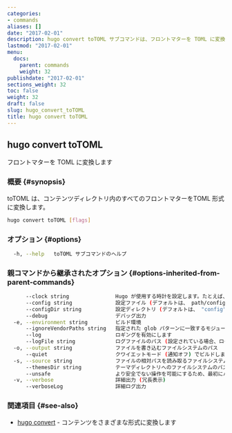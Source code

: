 ```yaml
---
categories:
- commands
aliases: []
date: "2017-02-01"
description: hugo convert toTOML サブコマンドは、フロントマターを TOML に変換します
lastmod: "2017-02-01"
menu:
  docs:
    parent: commands
    weight: 32
publishdate: "2017-02-01"
sections_weight: 32
toc: false
weight: 32
draft: false
slug: hugo_convert_toTOML
title: hugo convert toTOML
---
```

## hugo convert toTOML

フロントマターを TOML に変換します

### 概要 {#synopsis}

toTOML は、コンテンツディレクトリ内のすべてのフロントマターをTOML 形式に変換します。

```bash
hugo convert toTOML [flags]
```

### オプション {#options}

```bash
  -h, --help   toTOML サブコマンドのヘルプ
```

### 親コマンドから継承されたオプション {#options-inherited-from-parent-commands}

```bash
      --clock string               Hugo が使用する時計を設定します。たとえば、--clock 2021-11-06T22:30:00.00+09:00
      --config string              設定ファイル (デフォルトは、 path/config.yaml|json|toml)
      --configDir string           設定ディレクトリ (デフォルトは、 "config")
      --debug                      デバッグ出力
  -e, --environment string         ビルド環境
      --ignoreVendorPaths string   指定された glob パターンに一致するモジュールパスの _vendor を無視します
      --log                        ロギングを有効にします
      --logFile string             ログファイルのパス (設定されている場合、ログが自動的に有効になります)
  -o, --output string              ファイルを書き込むファイルシステムのパス
      --quiet                      クワイエットモード (通知オフ) でビルドします
  -s, --source string              ファイルの相対パスを読み取るファイルシステムのパス
      --themesDir string           テーマディレクトリへのファイルシステムのパス
      --unsafe                     より安全でない操作を可能にするため、最初にバックアップをとってください
  -v, --verbose                    詳細出力 (冗長表示)
      --verboseLog                 詳細ログ出力
```

### 関連項目 {#see-also}

* [hugo convert](/commands/hugo_convert/)	 - コンテンツをさまざまな形式に変換します

